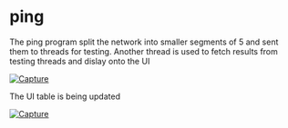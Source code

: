 # ping 

The ping program split the network into smaller segments of 5 and sent them to threads for testing. Another thread is used to fetch results from testing threads and dislay onto the UI

<a href="https://ibb.co/m4178gX"><img src="https://i.ibb.co/NKQzSbm/Capture.jpg" alt="Capture" border="0"></a>


The UI table is being updated

<a href="https://ibb.co/1b9WFf3"><img src="https://i.ibb.co/0QfbHjk/Capture.jpg" alt="Capture" border="0"></a>
